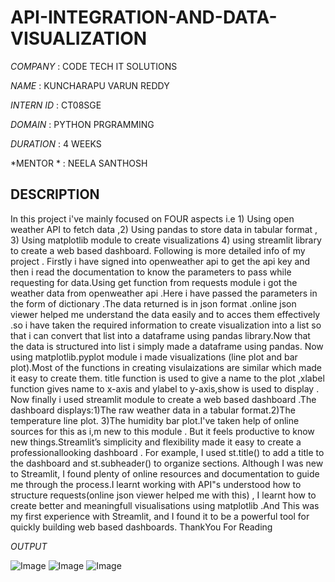 # API-INTEGRATION-AND-DATA-VISUALIZATION

*COMPANY* : CODE TECH IT SOLUTIONS

*NAME* : KUNCHARAPU VARUN REDDY

*INTERN ID* : CT08SGE

*DOMAIN* : PYTHON PRGRAMMING

*DURATION* : 4 WEEKS

*MENTOR * : NEELA SANTHOSH

## DESCRIPTION 

In this project i've mainly focused on FOUR aspects i.e 1) Using open weather API to fetch data ,2) Using pandas to store data in tabular format , 3) Using matplotlib module to create visualizations 4) using streamlit library to create a web based dashboard. Following is more detailed info of my project .
Firstly i have signed into openweather api to get the api key and then i read the documentation to know the parameters to pass while requesting for data.Using get function from requests module i got the weather data from openweather api .Here i have passed the parameters in the form of dictionary .The data returned is  in json format .online json viewer helped me understand the data easily and to acces them effectively .so i have taken the required information to create visualization into a list so that i can convert that list into a dataframe using pandas library.Now that the data is structured into list i simply made a dataframe using pandas. Now using matplotlib.pyplot module i made visualizations (line plot and bar plot).Most of the functions in creating visulaizations are similar which made it easy to create them. title function is used to give a name to the plot ,xlabel function gives name to x-axis and ylabel to y-axis,show is used to display . Now finally i used streamlit module to create a web based dashboard .The dashboard displays:1)The raw weather data in a tabular format.2)The temperature line plot. 3)The humidity bar plot.I've taken help of online sources for this as i,m new to this module . But it feels productive to know new things.Streamlit’s simplicity and flexibility made it easy to create a professionallooking dashboard . For example, I used st.title() to add a title to the dashboard and st.subheader() to organize sections. Although I was new to Streamlit, I found plenty of online resources and documentation to guide me through the process.I learnt working with API"s understood how to structure requests(online json viewer helped me with this) , I learnt how to create better and meaningfull visualisations using matplotlib .And This was my first experience with Streamlit, and I found it to be a powerful tool for quickly building web based dashboards.
ThankYou For Reading

*OUTPUT*

![Image](https://github.com/user-attachments/assets/fad17a2d-5942-41ef-9e98-b09c073b3d10)
![Image](https://github.com/user-attachments/assets/b3bb3fff-e8a5-4fbc-98b7-74c44a42432a)
![Image](https://github.com/user-attachments/assets/df5a0175-1ac6-4f77-a844-6a5314ba6535)
